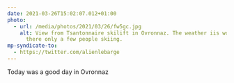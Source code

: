 ```yaml
---
date: 2021-03-26T15:02:07.012+01:00
photo:
  - url: /media/photos/2021/03/26/fw5gc.jpg
    alt: View from Tsantonnaire skilift in Ovronnaz. The weather iis wonderful and
      there only a few people skiing.
mp-syndicate-to:
  - https://twitter.com/alienlebarge
---
```

Today was a good day in Ovronnaz

